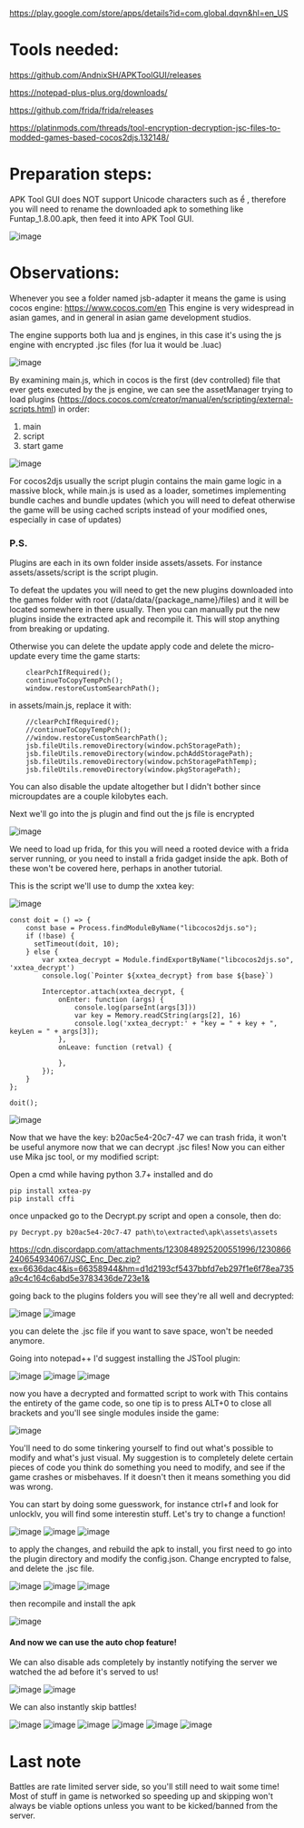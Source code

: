 https://play.google.com/store/apps/details?id=com.global.dqvn&hl=en_US

# Tools needed:

https://github.com/AndnixSH/APKToolGUI/releases

https://notepad-plus-plus.org/downloads/

https://github.com/frida/frida/releases

https://platinmods.com/threads/tool-encryption-decryption-jsc-files-to-modded-games-based-cocos2djs.132148/ 

# Preparation steps:

APK Tool GUI does NOT support Unicode characters such as ể , therefore you will need to rename the downloaded apk to something like Funtap_1.8.00.apk, then feed it into APK Tool GUI.

![image](https://github.com/cutecatsandvirtualmachines/Android-tutorials/assets/145232977/7cd8a164-50cf-418b-95f9-05de3f9e23ca)

# Observations:

Whenever you see a folder named jsb-adapter it means the game is using cocos engine: https://www.cocos.com/en
This engine is very widespread in asian games, and in general in asian game development studios.

The engine supports both lua and js engines, in this case it's using the js engine with encrypted .jsc files (for lua it would be .luac)

![image](https://github.com/cutecatsandvirtualmachines/Android-tutorials/assets/145232977/1d672e88-2895-4e16-b5d2-6f396000dede)

By examining main.js, which in cocos is the first (dev controlled) file that ever gets executed by the js engine, we can see the assetManager trying to load plugins (https://docs.cocos.com/creator/manual/en/scripting/external-scripts.html) in order:
1. main
2. script
3. start game

![image](https://github.com/cutecatsandvirtualmachines/Android-tutorials/assets/145232977/cb1b8107-04b7-446d-a91a-ec2282059da4)

For cocos2djs usually the script plugin contains the main game logic in a massive block, while main.js is used as a loader, sometimes implementing bundle caches and bundle updates (which you will need to defeat otherwise the game will be using cached scripts instead of your modified ones, especially in case of updates)

### P.S.
Plugins are each in its own folder inside assets/assets. For instance assets/assets/script is the script plugin.

To defeat the updates you will need to get the new plugins downloaded into the games folder with root (/data/data/{package_name}/files) and it will be located somewhere in there usually. Then you can manually put the new plugins inside the extracted apk and recompile it. This will stop anything from breaking or updating.

Otherwise you can delete the update apply code and delete the micro-update every time the game starts:
```
    clearPchIfRequired();
    continueToCopyTempPch();
    window.restoreCustomSearchPath();
```

in assets/main.js, replace it with:
```
    //clearPchIfRequired();
    //continueToCopyTempPch();
    //window.restoreCustomSearchPath();
    jsb.fileUtils.removeDirectory(window.pchStoragePath);
    jsb.fileUtils.removeDirectory(window.pchAddStoragePath);
    jsb.fileUtils.removeDirectory(window.pchStoragePathTemp);
    jsb.fileUtils.removeDirectory(window.pkgStoragePath);
```

You can also disable the update altogether but I didn't bother since microupdates are a couple kilobytes each.


Next we'll go into the js plugin and find out the js file is encrypted

![image](https://github.com/cutecatsandvirtualmachines/Android-tutorials/assets/145232977/a89b46e1-815c-4a2b-883e-bf9949a92c68)

We need to load up frida, for this you will need a rooted device with a frida server running, or you need to install a frida gadget inside the apk. Both of these won't be covered here, perhaps in another tutorial.

This is the script we'll use to dump the xxtea key:

![image](https://github.com/cutecatsandvirtualmachines/Android-tutorials/assets/145232977/110111ba-7caa-49ec-aced-8037858d7e00)

```
const doit = () => {
    const base = Process.findModuleByName("libcocos2djs.so");
    if (!base) {
      setTimeout(doit, 10);
    } else {
        var xxtea_decrypt = Module.findExportByName("libcocos2djs.so", 'xxtea_decrypt')
        console.log(`Pointer ${xxtea_decrypt} from base ${base}`)
        
        Interceptor.attach(xxtea_decrypt, {
            onEnter: function (args) {
                console.log(parseInt(args[3]))
                var key = Memory.readCString(args[2], 16)
                console.log('xxtea_decrypt:' + "key = " + key + ", keyLen = " + args[3]);
            },
            onLeave: function (retval) {
                
            },
        });
    }
};
  
doit();
```

![image](https://github.com/cutecatsandvirtualmachines/Android-tutorials/assets/145232977/30de5639-9776-4d4a-b617-7d451c010b69)

Now that we have the key: b20ac5e4-20c7-47 we can trash frida, it won't be useful anymore now that we can decrypt .jsc files!
Now you can either use Mika jsc tool, or my modified script:

Open a cmd while having python 3.7+ installed and do
```
pip install xxtea-py
pip install cffi
```

once unpacked go to the Decrypt.py script and open a console, then do:
```
py Decrypt.py b20ac5e4-20c7-47 path\to\extracted\apk\assets\assets
```

https://cdn.discordapp.com/attachments/1230848925200551996/1230866240654934067/JSC_Enc_Dec.zip?ex=6636dac4&is=66358944&hm=d1d2193cf5437bbfd7eb297f1e6f78ea735a9c4c164c6abd5e3783436de723e1&

going back to the plugins folders you will see they're all well and decrypted:

![image](https://github.com/cutecatsandvirtualmachines/Android-tutorials/assets/145232977/6f75b27f-a908-427c-918f-0df0b9ceebe7)
![image](https://github.com/cutecatsandvirtualmachines/Android-tutorials/assets/145232977/6959d278-6a08-4507-aad1-edcff0dc4632)

you can delete the .jsc file if you want to save space, won't be needed anymore.

Going into notepad++ I'd suggest installing the JSTool plugin:

![image](https://github.com/cutecatsandvirtualmachines/Android-tutorials/assets/145232977/2f3968e1-ba5c-458f-b547-ab92a8e7b616)
![image](https://github.com/cutecatsandvirtualmachines/Android-tutorials/assets/145232977/f0e8e96e-2769-412d-860a-0e37c0e2f7e5)
![image](https://github.com/cutecatsandvirtualmachines/Android-tutorials/assets/145232977/ba6e80f7-ab44-4c8d-a43e-b04064fbc165)

now you have a decrypted and formatted script to work with
This contains the entirety of the game code, so one tip is to press ALT+0 to close all brackets
and you'll see single modules inside the game:

![image](https://github.com/cutecatsandvirtualmachines/Android-tutorials/assets/145232977/a4105005-83ea-4efa-a946-ccc4b5252c03)

You'll need to do some tinkering yourself to find out what's possible to modify and what's just visual. My suggestion is to completely delete certain pieces of code you think do something you need to modify, and see if the game crashes or misbehaves. If it doesn't then it means something you did was wrong.

You can start by doing some guesswork, for instance ctrl+f and look for unlocklv, you will find some interestin stuff. Let's try to change a function!

![image](https://github.com/cutecatsandvirtualmachines/Android-tutorials/assets/145232977/aa445019-9a93-487e-a911-66133badd4ed)
![image](https://github.com/cutecatsandvirtualmachines/Android-tutorials/assets/145232977/71eb810c-a3c9-4826-9aa9-11e31b535c37)
![image](https://github.com/cutecatsandvirtualmachines/Android-tutorials/assets/145232977/e7805055-0ce8-4ee8-b074-d066ce1ed11c)

to apply the changes, and rebuild the apk to install, you first need to go into the plugin directory and modify the config.json. Change encrypted to false, and delete the .jsc file.

![image](https://github.com/cutecatsandvirtualmachines/Android-tutorials/assets/145232977/0a2f13e8-c4ab-468f-bed4-837c548b2cd9)
![image](https://github.com/cutecatsandvirtualmachines/Android-tutorials/assets/145232977/0bda4f6c-2cbc-46f5-a100-986d6caf3475)
![image](https://github.com/cutecatsandvirtualmachines/Android-tutorials/assets/145232977/af7836d8-adb0-4b7f-8247-d4dab4bfcd7d)

then recompile and install the apk

![image](https://github.com/cutecatsandvirtualmachines/Android-tutorials/assets/145232977/0cf86409-12bf-4f85-875a-ee59bb697147)

#### And now we can use the auto chop feature!

We can also disable ads completely by instantly notifying the server we watched the ad before it's served to us!

![image](https://github.com/cutecatsandvirtualmachines/Android-tutorials/assets/145232977/bea8b196-4290-4903-b750-0919cf5a59be)
![image](https://github.com/cutecatsandvirtualmachines/Android-tutorials/assets/145232977/b30af3f5-5ecf-4787-89a5-57c5606c5ad3)

We can also instantly skip battles!

![image](https://github.com/cutecatsandvirtualmachines/Android-tutorials/assets/145232977/a815eb57-f3fe-452d-9793-551637655281)
![image](https://github.com/cutecatsandvirtualmachines/Android-tutorials/assets/145232977/591332c6-2aea-4f40-9171-675cf5c77391)
![image](https://github.com/cutecatsandvirtualmachines/Android-tutorials/assets/145232977/63f224b1-22c2-4918-a757-1fb0a1215135)
![image](https://github.com/cutecatsandvirtualmachines/Android-tutorials/assets/145232977/e0b781ba-de03-4b34-964a-b1ce5acf9f35)
![image](https://github.com/cutecatsandvirtualmachines/Android-tutorials/assets/145232977/989eed5b-fe2f-43de-b629-86538404d419)
![image](https://github.com/cutecatsandvirtualmachines/Android-tutorials/assets/145232977/d1689c12-3ba8-42ab-9c60-15e16fa1f21f)

# Last note
Battles are rate limited server side, so you'll still need to wait some time!
Most of stuff in game is networked so speeding up and skipping won't always be viable options unless you want to be kicked/banned from the server.









